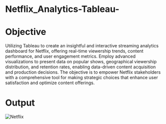 # Netflix_Analytics-Tableau-

# Objective
Utilizing Tableau to create an insightful and interactive streaming analytics dashboard for Netflix, offering real-time viewership trends, content performance, and user engagement metrics. Employ advanced visualizations to present data on popular shows, geographical viewership distribution, and retention rates, enabling data-driven content acquisition and production decisions. The objective is to empower Netflix stakeholders with a comprehensive tool for making strategic choices that enhance user satisfaction and optimize content offerings.

# Output
![Netflix](https://github.com/Sarveshg09/Netflix_Analytics-Tableau-/assets/98415226/8adabe57-ba18-4e30-8b55-d87254c01ad5)
